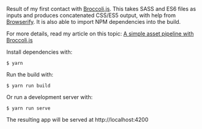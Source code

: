 Result of my first contact with [Broccoli.js](http://broccolijs.com/).  This
takes SASS and ES6 files as inputs and produces concatenated CSS/ES5 output,
with help from [Browserify](http://browserify.org/). It is also able to import
NPM dependencies into the build.

For more details, read my article on this topic: [A simple asset pipeline with
Broccoli.js](http://blog.pablobm.com/post/156209309183/a-simple-asset-pipeline-with-broccolijs)

Install dependencies with:

```
$ yarn
```

Run the build with:

```
$ yarn run build
```

Or run a development server with:

```
$ yarn run serve
```

The resulting app will be served at http://localhost:4200
